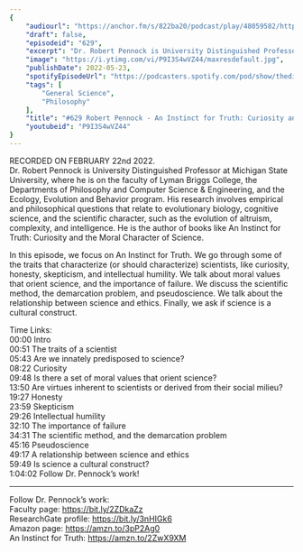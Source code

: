 ```yaml
---
{
	"audiourl": "https://anchor.fm/s/822ba20/podcast/play/48059582/https%3A%2F%2Fd3ctxlq1ktw2nl.cloudfront.net%2Fstaging%2F2022-1-22%2F8503eacf-3965-17b9-9c44-3b2814d6be17.m4a",
	"draft": false,
	"episodeid": "629",
	"excerpt": "Dr. Robert Pennock is University Distinguished Professor at Michigan State University, where he is on the faculty of Lyman Briggs College, the Departments of Philosophy and Computer Science & Engineering, and the Ecology, Evolution and Behavior program. His research involves empirical and philosophical questions that relate to evolutionary biology, cognitive science, and the scientific character, such as the evolution of altruism, complexity, and intelligence. He is the author of books like An Instinct for Truth: Curiosity and the Moral Character of Science.",
	"image": "https://i.ytimg.com/vi/P9I3S4wVZ44/maxresdefault.jpg",
	"publishDate": 2022-05-23,
	"spotifyEpisodeUrl": "https://podcasters.spotify.com/pod/show/thedissenter/episodes/629-Robert-Pennock---An-Instinct-for-Truth-Curiosity-and-the-Moral-Character-of-Science-e1ep5nu",
	"tags": [
		"General Science",
		"Philosophy"
	],
	"title": "#629 Robert Pennock - An Instinct for Truth: Curiosity and the Moral Character of Science",
	"youtubeid": "P9I3S4wVZ44"
}
---
```

RECORDED ON FEBRUARY 22nd 2022.  
Dr. Robert Pennock is University Distinguished Professor at Michigan State University, where he is on the faculty of Lyman Briggs College, the Departments of Philosophy and Computer Science & Engineering, and the Ecology, Evolution and Behavior program. His research involves empirical and philosophical questions that relate to evolutionary biology, cognitive science, and the scientific character, such as the evolution of altruism, complexity, and intelligence. He is the author of books like An Instinct for Truth: Curiosity and the Moral Character of Science.

In this episode, we focus on An Instinct for Truth. We go through some of the traits that characterize (or should characterize) scientists, like curiosity, honesty, skepticism, and intellectual humility. We talk about moral values that orient science, and the importance of failure. We discuss the scientific method, the demarcation problem, and pseudoscience. We talk about the relationship between science and ethics. Finally, we ask if science is a cultural construct.

Time Links:  
<time>00:00</time> Intro  
<time>00:51</time> The traits of a scientist  
<time>05:43</time> Are we innately predisposed to science?  
<time>08:22</time> Curiosity  
<time>09:48</time> Is there a set of moral values that orient science?  
<time>13:50</time> Are virtues inherent to scientists or derived from their social milieu?  
<time>19:27</time> Honesty  
<time>23:59</time> Skepticism  
<time>29:26</time> Intellectual humility  
<time>32:10</time> The importance of failure  
<time>34:31</time> The scientific method, and the demarcation problem  
<time>45:16</time> Pseudoscience  
<time>49:17</time> A relationship between science and ethics  
<time>59:49</time> Is science a cultural construct?  
<time>1:04:02</time> Follow Dr. Pennock’s work!

---

Follow Dr. Pennock’s work:  
Faculty page: https://bit.ly/2ZDkaZz  
ResearchGate profile: https://bit.ly/3nHIGk6  
Amazon page: https://amzn.to/3pP2Ag0  
An Instinct for Truth: https://amzn.to/2ZwX9XM

